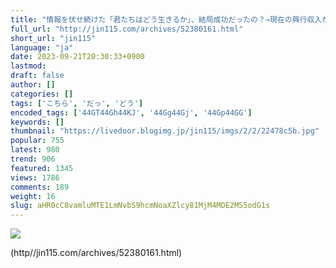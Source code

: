 ```yaml
---
title: "情報を伏せ続けた「君たちはどう生きるか」、結局成功だったの？→現在の興行収入がこちら・・・ "
full_url: "http://jin115.com/archives/52380161.html"
short_url: "jin115"
language: "ja"
date: 2023-09-21T20:30:33+0900
lastmod: 
draft: false
author: []
categories: []
tags: ['こちら', 'だっ', 'どう']
encoded_tags: ['44GT44Gh44KJ', '44Gg44Gj', '44Gp44GG']
keywords: []
thumbnail: "https://livedoor.blogimg.jp/jin115/imgs/2/2/22478c5b.jpg"
popular: 755
latest: 980
trend: 906
featured: 1345
views: 1786
comments: 189
weight: 16
slug: aHR0cC8vamluMTE1LmNvbS9hcmNoaXZlcy81MjM4MDE2MS5odG1s
---
```


![](https://livedoor.blogimg.jp/jin115/imgs/2/2/22478c5b.jpg)



(http//jin115.com/archives/52380161.html)
